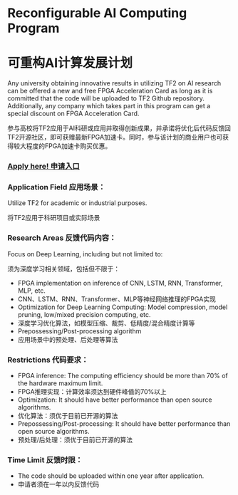 # Reconfigurable AI Computing Program 
# 可重构AI计算发展计划
Any university obtaining innovative results in utilizing TF2 on AI research can be offered a new and free FPGA Acceleration Card as long as it is committed that the code will be uploaded to TF2 Github repository. Additionally, any company which takes part in this program can get a special discount on FPGA Acceleration Card.

参与高校将TF2应用于AI科研或应用并取得创新成果，并承诺将优化后代码反馈回TF2开源社区，即可获赠最新FPGA加速卡。同时，参与该计划的商业用户也可获得较大程度的FPGA加速卡购买优惠。
### [Apply here! 申请入口](https://www.inspur.com/lcjtww/2510687/index.html)
### Application Field 应用场景：
Utilize TF2 for academic or industrial purposes.

将TF2应用于科研项目或实际场景
### Research Areas 反馈代码内容：
  Focus on Deep Learning, including but not limited to:
  
  须为深度学习相关领域，包括但不限于：
  - FPGA implementation on inference of CNN, LSTM, RNN, Transformer, MLP, etc. 
  - CNN、LSTM、RNN、Transformer、MLP等神经网络推理的FPGA实现
  - Optimization for Deep Learning Computing: Model compression, model pruning, low/mixed precision computing, etc. 
  - 深度学习优化算法，如模型压缩、裁剪、低精度/混合精度计算等
  - Prepossessing/Post-processing algorithm 
  - 应用场景中的预处理、后处理等算法
### Restrictions 代码要求：
  - FPGA inference: The computing efficiency should be more than 70% of the hardware maximum limit. 
  - FPGA推理实现：计算效率须达到硬件峰值的70%以上
  - Optimization: It should have better performance than open source algorithms. 
  - 优化算法：须优于目前已开源的算法
  - Prepossessing/Post-processing: It should have better performance than open source algorithms. 
  - 预处理/后处理：须优于目前已开源的算法
### Time Limit 反馈时限：
  - The code should be uploaded within one year after application. 
  - 申请者须在一年以内反馈代码
